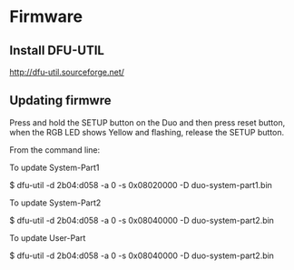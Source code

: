 # Firmware


## Install DFU-UTIL

http://dfu-util.sourceforge.net/


## Updating firmwre

Press and hold the SETUP button on the Duo and then press reset button, when the RGB LED shows Yellow and flashing, release the SETUP button.

From the command line:

To update System-Part1

$ dfu-util -d 2b04:d058 -a 0 -s 0x08020000 -D duo-system-part1.bin

To update System-Part2

$ dfu-util -d 2b04:d058 -a 0 -s 0x08040000 -D duo-system-part2.bin

To update User-Part

$ dfu-util -d 2b04:d058 -a 0 -s 0x08040000 -D duo-system-part2.bin